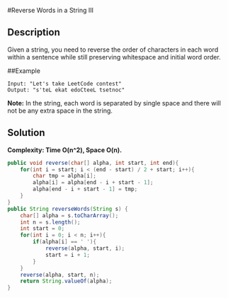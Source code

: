 #Reverse Words in a String III
## Description
Given a string, you need to reverse the order of characters in each word within a sentence while still preserving whitespace and initial word order.  

##Example
```
Input: "Let's take LeetCode contest"
Output: "s'teL ekat edoCteeL tsetnoc"
```
**Note:** In the string, each word is separated by single space and there will not be any extra space in the string.  

## Solution
**Complexity: Time O(n^2), Space O(n).** 
```java
public void reverse(char[] alpha, int start, int end){
    for(int i = start; i < (end - start) / 2 + start; i++){
        char tmp = alpha[i];
        alpha[i] = alpha[end - i + start - 1];
        alpha[end - i + start - 1] = tmp;
    }
}
public String reverseWords(String s) {
    char[] alpha = s.toCharArray();
    int n = s.length();
    int start = 0;
    for(int i = 0; i < n; i++){
        if(alpha[i] == ' '){
            reverse(alpha, start, i);
            start = i + 1;
        }
    }
    reverse(alpha, start, n);
    return String.valueOf(alpha);
}
```

